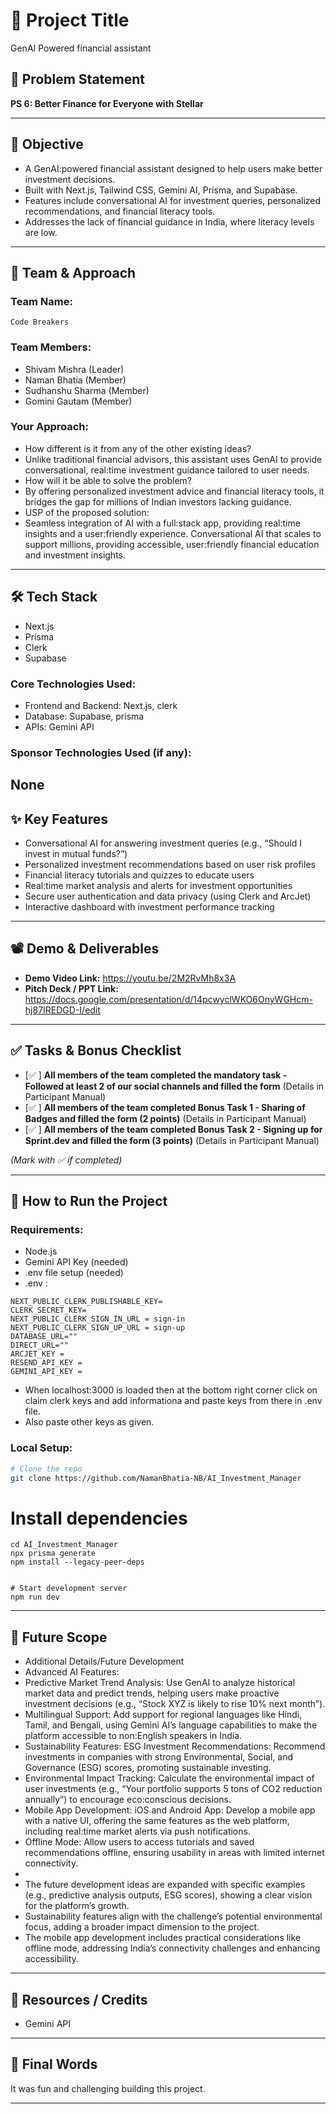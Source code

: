 
# 🚀 Project Title
 GenAI Powered financial assistant

## 📌 Problem Statement
**PS 6: Better Finance for Everyone with Stellar**

---

## 🎯 Objective

- A GenAI:powered financial assistant designed to help users make better investment decisions. 
- Built with Next.js, Tailwind CSS, Gemini AI, Prisma, and Supabase. 
- Features include conversational AI for investment queries, personalized recommendations, and financial literacy tools. 
- Addresses the lack of financial guidance in India, where literacy levels are low.
  
---

## 🧠 Team & Approach

### Team Name:  
`Code Breakers`

### Team Members:  
- Shivam Mishra (Leader)  
- Naman Bhatia  (Member)
- Sudhanshu Sharma (Member)
- Gomini Gautam (Member)

### Your Approach:  

- How different is it from any of the other existing ideas? 
- Unlike traditional financial advisors, this assistant uses GenAI to provide conversational, real:time investment guidance tailored to user needs.
- How will it be able to solve the problem? 
- By offering personalized investment advice and financial literacy tools, it bridges the gap for millions of Indian investors lacking guidance.
- USP of the proposed solution: 
- Seamless integration of AI with a full:stack app, providing real:time insights and a user:friendly experience. Conversational AI that scales to support millions, providing accessible, user:friendly financial education and investment insights.

---

## 🛠️ Tech Stack
- Next.js
- Prisma
- Clerk
- Supabase

### Core Technologies Used:
- Frontend and Backend: Next.js, clerk
- Database: Supabase, prisma
- APIs: Gemini API

### Sponsor Technologies Used (if any):
None
---

## ✨ Key Features
- Conversational AI for answering investment queries (e.g., “Should I invest in mutual funds?”) 
- Personalized investment recommendations based on user risk profiles 
- Financial literacy tutorials and quizzes to educate users 
- Real:time market analysis and alerts for investment opportunities 
- Secure user authentication and data privacy (using Clerk and ArcJet) 
- Interactive dashboard with investment performance tracking

---

## 📽️ Demo & Deliverables

- **Demo Video Link:** https://youtu.be/2M2RvMh8x3A
- **Pitch Deck / PPT Link:** https://docs.google.com/presentation/d/14pcwyclWKO6OnyWGHcm-hj87IREDGD-I/edit

---

## ✅ Tasks & Bonus Checklist

- [✅ ] **All members of the team completed the mandatory task - Followed at least 2 of our social channels and filled the form** (Details in Participant Manual)  
- [✅ ] **All members of the team completed Bonus Task 1 - Sharing of Badges and filled the form (2 points)**  (Details in Participant Manual)
- [✅ ] **All members of the team completed Bonus Task 2 - Signing up for Sprint.dev and filled the form (3 points)**  (Details in Participant Manual)

*(Mark with ✅ if completed)*

---

## 🧪 How to Run the Project

### Requirements:
- Node.js
- Gemini API Key (needed)
- .env file setup (needed)
- .env :
```
NEXT_PUBLIC_CLERK_PUBLISHABLE_KEY=
CLERK_SECRET_KEY= 
NEXT_PUBLIC_CLERK_SIGN_IN_URL = sign-in
NEXT_PUBLIC_CLERK_SIGN_UP_URL = sign-up
DATABASE_URL=""
DIRECT_URL=""
ARCJET_KEY = 
RESEND_API_KEY =  
GEMINI_API_KEY =
```
- When localhost:3000 is loaded then at the bottom right corner click on claim clerk keys and add informationa and paste keys from there in .env file.
- Also paste other keys as given.

### Local Setup:
```bash
# Clone the repo
git clone https://github.com/NamanBhatia-NB/AI_Investment_Manager

```

# Install dependencies
```
cd AI_Investment_Manager
npx prisma generate
npm install --legacy-peer-deps
```

```

# Start development server
npm run dev
```

---

## 🧬 Future Scope

- Additional Details/Future Development
- Advanced AI Features: 
- Predictive Market Trend Analysis: Use GenAI to analyze historical market data and predict trends, helping users make proactive investment decisions (e.g., “Stock XYZ is likely to rise 10% next month”). 
- Multilingual Support: Add support for regional languages like Hindi, Tamil, and Bengali, using Gemini AI’s language capabilities to make the platform accessible to non:English speakers in India. 
- Sustainability Features: ESG Investment Recommendations: Recommend investments in companies with strong Environmental, Social, and Governance (ESG) scores, promoting sustainable investing. 
- Environmental Impact Tracking: Calculate the environmental impact of user investments (e.g., “Your portfolio supports 5 tons of CO2 reduction annually”) to encourage eco:conscious decisions. 
- Mobile App Development: iOS and Android App: Develop a mobile app with a native UI, offering the same features as the web platform, including real:time market alerts via push notifications. 
- Offline Mode: Allow users to access tutorials and saved recommendations offline, ensuring usability in areas with limited internet connectivity.
- 
- The future development ideas are expanded with specific examples (e.g., predictive analysis outputs, ESG scores), showing a clear vision for the platform’s growth. 
- Sustainability features align with the challenge’s potential environmental focus, adding a broader impact dimension to the project. 
- The mobile app development includes practical considerations like offline mode, addressing India’s connectivity challenges and enhancing accessibility.

---

## 📎 Resources / Credits

- Gemini API

---

## 🏁 Final Words

It was fun and challenging building this project.

---
